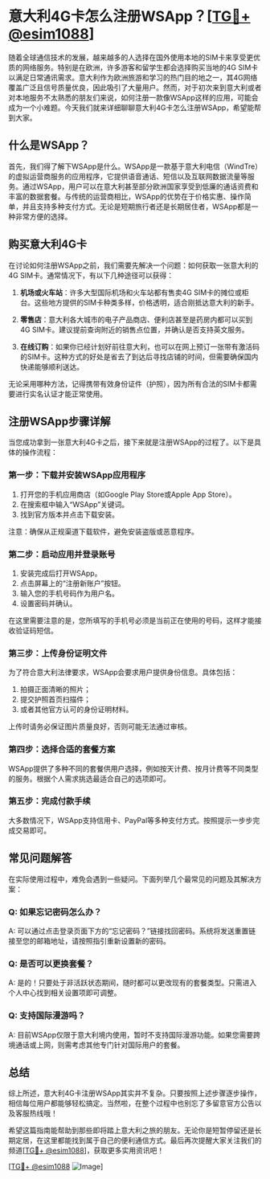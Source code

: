 # 意大利4G卡怎么注册WSApp？[[TG💪+ @esim1088](https://t.me/s/esim1088)]

随着全球通信技术的发展，越来越多的人选择在国外使用本地的SIM卡来享受更优质的网络服务。特别是在欧洲，许多游客和留学生都会选择购买当地的4G SIM卡以满足日常通讯需求。意大利作为欧洲旅游和学习的热门目的地之一，其4G网络覆盖广泛且信号质量优良，因此吸引了大量用户。然而，对于初次来到意大利或者对本地服务不太熟悉的朋友们来说，如何注册一款像WSApp这样的应用，可能会成为一个小难题。今天我们就来详细聊聊意大利4G卡怎么注册WSApp，希望能帮到大家。

## 什么是WSApp？

首先，我们得了解下WSApp是什么。WSApp是一款基于意大利电信（WindTre）的虚拟运营商服务的应用程序，它提供语音通话、短信以及互联网数据流量等服务。通过WSApp，用户可以在意大利甚至部分欧洲国家享受到低廉的通话资费和丰富的数据套餐。与传统的运营商相比，WSApp的优势在于价格实惠、操作简单，并且支持多种支付方式。无论是短期旅行者还是长期居住者，WSApp都是一种非常方便的选择。

## 购买意大利4G卡

在讨论如何注册WSApp之前，我们需要先解决一个问题：如何获取一张意大利的4G SIM卡。通常情况下，有以下几种途径可以获得：

1. **机场或火车站**：许多大型国际机场和火车站都有售卖4G SIM卡的摊位或柜台。这些地方提供的SIM卡种类多样，价格透明，适合刚抵达意大利的新手。
   
2. **零售店**：意大利各大城市的电子产品商店、便利店甚至是药房内都可以买到4G SIM卡。建议提前查询附近的销售点位置，并确认是否支持英文服务。

3. **在线订购**：如果你已经计划好前往意大利，也可以在网上预订一张带有激活码的SIM卡。这种方式的好处是省去了到达后寻找店铺的时间，但需要确保国内快递能够顺利送达。

无论采用哪种方法，记得携带有效身份证件（护照），因为所有合法的SIM卡都需要进行实名认证才能正常使用。

## 注册WSApp步骤详解

当您成功拿到一张意大利4G卡之后，接下来就是注册WSApp的过程了。以下是具体的操作流程：

### 第一步：下载并安装WSApp应用程序

1. 打开您的手机应用商店（如Google Play Store或Apple App Store）。
2. 在搜索框中输入“WSApp”关键词。
3. 找到官方版本并点击下载安装。

注意：确保从正规渠道下载软件，避免安装盗版或恶意程序。

### 第二步：启动应用并登录账号

1. 安装完成后打开WSApp。
2. 点击屏幕上的“注册新账户”按钮。
3. 输入您的手机号码作为用户名。
4. 设置密码并确认。

在这里需要注意的是，您所填写的手机号必须是当前正在使用的号码，这样才能接收验证码短信。

### 第三步：上传身份证明文件

为了符合意大利法律要求，WSApp会要求用户提供身份信息。具体包括：

1. 拍摄正面清晰的照片；
2. 提交护照首页扫描件；
3. 或者其他官方认可的身份证明材料。

上传时请务必保证图片质量良好，否则可能无法通过审核。

### 第四步：选择合适的套餐方案

WSApp提供了多种不同的套餐供用户选择，例如按天计费、按月计费等不同类型的服务。根据个人需求挑选最适合自己的选项即可。

### 第五步：完成付款手续

大多数情况下，WSApp支持信用卡、PayPal等多种支付方式。按照提示一步步完成交易即可。

## 常见问题解答

在实际使用过程中，难免会遇到一些疑问。下面列举几个最常见的问题及其解决方案：

### Q: 如果忘记密码怎么办？
A: 可以通过点击登录页面下方的“忘记密码？”链接找回密码。系统将发送重置链接至您的邮箱地址，请按照指引重新设置新的密码。

### Q: 是否可以更换套餐？
A: 是的！只要处于非活跃状态期间，随时都可以更改现有的套餐类型。只需进入个人中心找到相关设置项即可调整。

### Q: 支持国际漫游吗？
A: 目前WSApp仅限于意大利境内使用，暂时不支持国际漫游功能。如果您需要跨境通话或上网，则需考虑其他专门针对国际用户的套餐。

## 总结

综上所述，意大利4G卡注册WSApp其实并不复杂。只要按照上述步骤逐步操作，相信每位用户都能够轻松搞定。当然啦，在整个过程中也别忘了多留意官方公告以及客服热线哦！

希望这篇指南能帮助到那些即将踏上意大利之旅的朋友。无论你是短暂停留还是长期定居，在这里都能找到属于自己的便利通信方式。最后再次提醒大家关注我们的频道[[TG💪+ @esim1088](https://t.me/s/esim1088)]，获取更多实用资讯吧！

[[TG💪+ @esim1088](https://t.me/s/esim1088) ![Image](https://i.postimg.cc/4NQfJmqS/Snipaste-2025-05-13-00-14-12.png)]